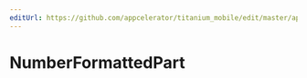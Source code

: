 ```yaml
---
editUrl: https://github.com/appcelerator/titanium_mobile/edit/master/apidoc/Global/Intl/NumberFormat.yml
---
```

# NumberFormattedPart

<TypeHeader/>

<ApiDocs/>
